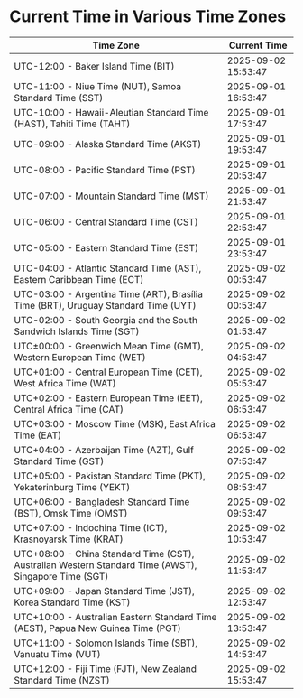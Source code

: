 # Current Time in Various Time Zones

| Time Zone | Current Time |
|-----------|--------------|
| UTC-12:00 - Baker Island Time (BIT) | 2025-09-02 15:53:47 |
| UTC-11:00 - Niue Time (NUT), Samoa Standard Time (SST) | 2025-09-01 16:53:47 |
| UTC-10:00 - Hawaii-Aleutian Standard Time (HAST), Tahiti Time (TAHT) | 2025-09-01 17:53:47 |
| UTC-09:00 - Alaska Standard Time (AKST) | 2025-09-01 19:53:47 |
| UTC-08:00 - Pacific Standard Time (PST) | 2025-09-01 20:53:47 |
| UTC-07:00 - Mountain Standard Time (MST) | 2025-09-01 21:53:47 |
| UTC-06:00 - Central Standard Time (CST) | 2025-09-01 22:53:47 |
| UTC-05:00 - Eastern Standard Time (EST) | 2025-09-01 23:53:47 |
| UTC-04:00 - Atlantic Standard Time (AST), Eastern Caribbean Time (ECT) | 2025-09-02 00:53:47 |
| UTC-03:00 - Argentina Time (ART), Brasília Time (BRT), Uruguay Standard Time (UYT) | 2025-09-02 00:53:47 |
| UTC-02:00 - South Georgia and the South Sandwich Islands Time (SGT) | 2025-09-02 01:53:47 |
| UTC±00:00 - Greenwich Mean Time (GMT), Western European Time (WET) | 2025-09-02 04:53:47 |
| UTC+01:00 - Central European Time (CET), West Africa Time (WAT) | 2025-09-02 05:53:47 |
| UTC+02:00 - Eastern European Time (EET), Central Africa Time (CAT) | 2025-09-02 06:53:47 |
| UTC+03:00 - Moscow Time (MSK), East Africa Time (EAT) | 2025-09-02 06:53:47 |
| UTC+04:00 - Azerbaijan Time (AZT), Gulf Standard Time (GST) | 2025-09-02 07:53:47 |
| UTC+05:00 - Pakistan Standard Time (PKT), Yekaterinburg Time (YEKT) | 2025-09-02 08:53:47 |
| UTC+06:00 - Bangladesh Standard Time (BST), Omsk Time (OMST) | 2025-09-02 09:53:47 |
| UTC+07:00 - Indochina Time (ICT), Krasnoyarsk Time (KRAT) | 2025-09-02 10:53:47 |
| UTC+08:00 - China Standard Time (CST), Australian Western Standard Time (AWST), Singapore Time (SGT) | 2025-09-02 11:53:47 |
| UTC+09:00 - Japan Standard Time (JST), Korea Standard Time (KST) | 2025-09-02 12:53:47 |
| UTC+10:00 - Australian Eastern Standard Time (AEST), Papua New Guinea Time (PGT) | 2025-09-02 13:53:47 |
| UTC+11:00 - Solomon Islands Time (SBT), Vanuatu Time (VUT) | 2025-09-02 14:53:47 |
| UTC+12:00 - Fiji Time (FJT), New Zealand Standard Time (NZST) | 2025-09-02 15:53:47 |
